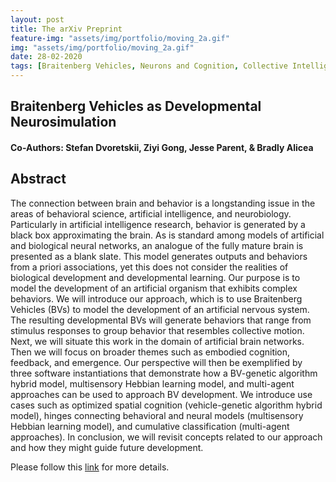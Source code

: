 ```yaml
---
layout: post
title: The arXiv Preprint
feature-img: "assets/img/portfolio/moving_2a.gif"
img: "assets/img/portfolio/moving_2a.gif"
date: 28-02-2020
tags: [Braitenberg Vehicles, Neurons and Cognition, Collective Intelligence, Neurosimulation]
---    
```

## Braitenberg Vehicles as Developmental Neurosimulation
#### Co-Authors: Stefan Dvoretskii, Ziyi Gong, Jesse Parent, & Bradly Alicea

## Abstract
The connection between brain and behavior is a longstanding issue in the areas of behavioral science, artificial intelligence, and neurobiology. Particularly in artificial intelligence research, behavior is generated by a black box approximating the brain. As is standard among models of artificial and biological neural networks, an analogue of the fully mature brain is presented as a blank slate. This model generates outputs and behaviors from a priori associations, yet this does not consider the realities of biological development and developmental learning. Our purpose is to model the development of an artificial organism that exhibits complex behaviors. We will introduce our approach, which is to use Braitenberg Vehicles (BVs) to model the development of an artificial nervous system. The resulting developmental BVs will generate behaviors that range from stimulus responses to group behavior that resembles collective motion. Next, we will situate this work in the domain of artificial brain networks. Then we will focus on broader themes such as embodied cognition, feedback, and emergence. Our perspective will then be exemplified by three software instantiations that demonstrate how a BV-genetic algorithm hybrid model, multisensory Hebbian learning model, and multi-agent approaches can be used to approach BV development. We introduce use cases such as optimized spatial cognition (vehicle-genetic algorithm hybrid model), hinges connecting behavioral and neural models (multisensory Hebbian learning model), and cumulative classification (multi-agent approaches). In conclusion, we will revisit concepts related to our approach and how they might guide future development.

Please follow this [link](https://arxiv.org/abs/2003.07689) for more details.

